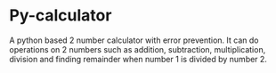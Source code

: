 # Py-calculator
A python based 2 number calculator with error prevention.
It can do operations on 2 numbers such as addition, subtraction, multiplication, division and finding remainder when number 1 is divided by number 2.
